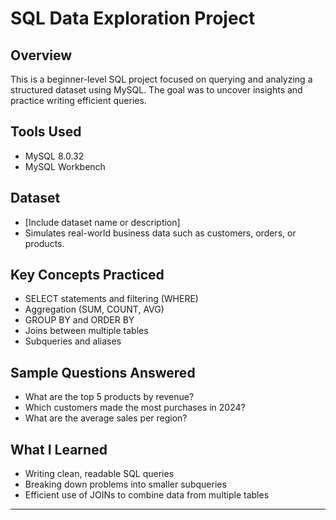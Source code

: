 # SQL Data Exploration Project

## Overview
This is a beginner-level SQL project focused on querying and analyzing a structured dataset using MySQL. The goal was to uncover insights and practice writing efficient queries.

## Tools Used
- MySQL 8.0.32
- MySQL Workbench

## Dataset
- [Include dataset name or description]
- Simulates real-world business data such as customers, orders, or products.

## Key Concepts Practiced
- SELECT statements and filtering (WHERE)
- Aggregation (SUM, COUNT, AVG)
- GROUP BY and ORDER BY
- Joins between multiple tables
- Subqueries and aliases

## Sample Questions Answered
- What are the top 5 products by revenue?
- Which customers made the most purchases in 2024?
- What are the average sales per region?

## What I Learned
- Writing clean, readable SQL queries
- Breaking down problems into smaller subqueries
- Efficient use of JOINs to combine data from multiple tables

---
